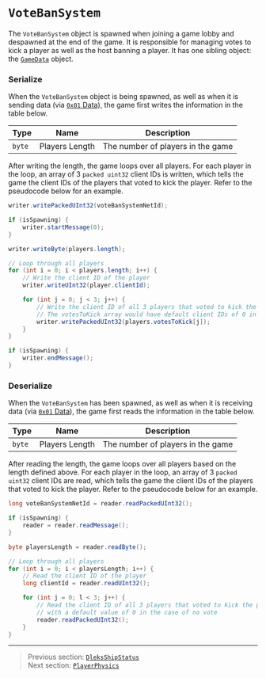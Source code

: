 # `VoteBanSystem`

The `VoteBanSystem` object is spawned when joining a game lobby and despawned at the end of the game. It is responsible for managing votes to kick a player as well as the host banning a player. It has one sibling object: the [`GameData`](03_gamedata.md) object.

### Serialize

When the `VoteBanSystem` object is being spawned, as well as when it is sending data (via [`0x01` Data](../03_gamedata_and_gamedatato_message_types/01_data.md)), the game first writes the information in the table below.

| Type | Name | Description |
| --- | --- | --- |
| `byte` | Players Length | The number of players in the game |

After writing the length, the game loops over all players. For each player in the loop, an array of 3 `packed uint32` client IDs is written, which tells the game the client IDs of the players that voted to kick the player. Refer to the pseudocode below for an example.

```java
writer.writePackedUInt32(voteBanSystemNetId);

if (isSpawning) {
    writer.startMessage(0);
}

writer.writeByte(players.length);

// Loop through all players
for (int i = 0; i < players.length; i++) {
    // Write the client ID of the player
    writer.writeUInt32(player.clientId);

    for (int j = 0; j < 3; j++) {
        // Write the client ID of all 3 players that voted to kick the player
        // The votesToKick array would have default client IDs of 0 in the case of no vote
        writer.writePackedUInt32(players.votesToKick[j]);
    }
}

if (isSpawning) {
    writer.endMessage();
}
```

### Deserialize

When the `VoteBanSystem` has been spawned, as well as when it is receiving data (via [`0x01` Data](../03_gamedata_and_gamedatato_message_types/01_data.md)), the game first reads the information in the table below.

| Type | Name | Description |
| --- | --- | --- |
| `byte` | Players Length | The number of players in the game |

After reading the length, the game loops over all players based on the length defined above. For each player in the loop, an array of 3 `packed uint32` client IDs are read, which tells the game the client IDs of the players that voted to kick the player. Refer to the pseudocode below for an example.

```java
long voteBanSystemNetId = reader.readPackedUInt32();

if (isSpawning) {
    reader = reader.readMessage();
}

byte playersLength = reader.readByte();

// Loop through all players
for (int i = 0; i < playersLength; i++) {
    // Read the client ID of the player
    long clientId = reader.readUInt32();

    for (int j = 0; l < 3; j++) {
        // Read the client ID of all 3 players that voted to kick the player,
        // with a default value of 0 in the case of no vote
        reader.readPackedUInt32();
    }
}
```

---

> Previous section: [`DleksShipStatus`](07_dleksshipstatus.md)<br>
> Next section: [`PlayerPhysics`](09_playerphysics.md)
